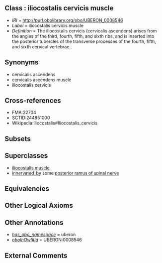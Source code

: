 
## Class : iliocostalis cervicis muscle

 * *IRI* = http://purl.obolibrary.org/obo/UBERON_0008546
 * *Label* = iliocostalis cervicis muscle
 * *Definition* = The iliocostalis cervicis (cervicalis ascendens) arises from the angles of the third, fourth, fifth, and sixth ribs, and is inserted into the posterior tubercles of the transverse processes of the fourth, fifth, and sixth cervical vertebrae..

## Synonyms

 * cervicalis ascendens
 * cervicalis ascendens muscle
 * iliocostalis cervicis

## Cross-references

 * FMA:22704
 * SCTID:244851000
 * Wikipedia:Iliocostalis#Iliocostalis_cervicis

## Subsets


## Superclasses

 * [iliocostalis muscle](../../UBERON/51/UBERON_0002251.md)
 * [innervated_by](../../RO/05/RO_0002005.md) some [posterior ramus of spinal nerve](../../UBERON/39/UBERON_0006839.md)

## Equivalencies


## Other Logical Axioms


## Other Annotations

 * *[has_obo_namespace](../../ce/oboInOwl#hasOBONamespace.md)* = uberon
 * *[oboInOwl#id](../../id/oboInOwl#id.md)* = UBERON:0008546

## External Comments

